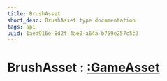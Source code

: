 ```yaml
---
title: BrushAsset
short_desc: BrushAsset type documentation
tags: api
uuid: 1aed916e-8d2f-4ae0-a64a-b759e257c5c3
---
```


# BrushAsset : [:GameAsset](:GameAsset)

